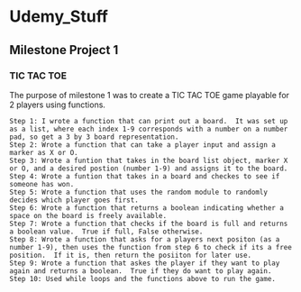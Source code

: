 # Udemy_Stuff

## Milestone Project 1
### TIC TAC TOE

The purpose of milestone 1 was to create a TIC TAC TOE game playable for 2 players using functions.

    Step 1: I wrote a function that can print out a board.  It was set up as a list, where each index 1-9 corresponds with a number on a number pad, so get a 3 by 3 board representation.
    Step 2: Wrote a function that can take a player input and assign a marker as X or O.
    Step 3: Wrote a funtion that takes in the board list object, marker X or O, and a desired postion (number 1-9) and assigns it to the board.
    Step 4: Wrote a funtion that takes in a board and checkes to see if someone has won.
    Step 5: Wrote a function that uses the random module to randomly decides which player goes first.
    Step 6: Wrote a function that returns a boolean indicating whether a space on the board is freely available.
    Step 7: Wrote a function that checks if the board is full and returns a boolean value.  True if full, False otherwise.
    Step 8: Wrote a function that asks for a players next positon (as a number 1-9), then uses the function from step 6 to check if its a free position.  If it is, then return the posiiton for later use.
    Step 9: Wrote a function that askes the player if they want to play again and returns a boolean.  True if they do want to play again.
    Step 10: Used while loops and the functions above to run the game.    
